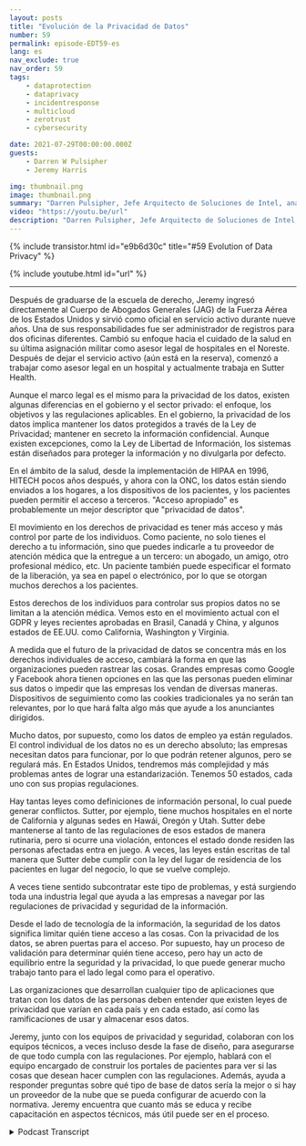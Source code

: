 ```yaml
---
layout: posts
title: "Evolución de la Privacidad de Datos"
number: 59
permalink: episode-EDT59-es
lang: es
nav_exclude: true
nav_order: 59
tags:
    - dataprotection
    - dataprivacy
    - incidentresponse
    - multicloud
    - zerotrust
    - cybersecurity

date: 2021-07-29T00:00:00.000Z
guests:
    - Darren W Pulsipher
    - Jeremy Harris

img: thumbnail.png
image: thumbnail.png
summary: "Darren Pulsipher, Jefe Arquitecto de Soluciones de Intel, analiza qué significa realmente la privacidad de los datos y su dirección futura junto a Jeremy Harris, Consejero General Adjunto de Privacidad/Seguridad de la Información, en Sutter Health."
video: "https://youtu.be/url"
description: "Darren Pulsipher, Jefe Arquitecto de Soluciones de Intel, analiza qué significa realmente la privacidad de los datos y su dirección futura junto a Jeremy Harris, Consejero General Adjunto de Privacidad/Seguridad de la Información, en Sutter Health."
---
```


<div>
{% include transistor.html id="e9b6d30c" title="#59 Evolution of Data Privacy" %}

{% include youtube.html id="url" %}
</div>

---

Después de graduarse de la escuela de derecho, Jeremy ingresó directamente al Cuerpo de Abogados Generales (JAG) de la Fuerza Aérea de los Estados Unidos y sirvió como oficial en servicio activo durante nueve años. Una de sus responsabilidades fue ser administrador de registros para dos oficinas diferentes. Cambió su enfoque hacia el cuidado de la salud en su última asignación militar como asesor legal de hospitales en el Noreste. Después de dejar el servicio activo (aún está en la reserva), comenzó a trabajar como asesor legal en un hospital y actualmente trabaja en Sutter Health.

Aunque el marco legal es el mismo para la privacidad de los datos, existen algunas diferencias en el gobierno y el sector privado: el enfoque, los objetivos y las regulaciones aplicables. En el gobierno, la privacidad de los datos implica mantener los datos protegidos a través de la Ley de Privacidad; mantener en secreto la información confidencial. Aunque existen excepciones, como la Ley de Libertad de Información, los sistemas están diseñados para proteger la información y no divulgarla por defecto.

En el ámbito de la salud, desde la implementación de HIPAA en 1996, HITECH pocos años después, y ahora con la ONC, los datos están siendo enviados a los hogares, a los dispositivos de los pacientes, y los pacientes pueden permitir el acceso a terceros. "Acceso apropiado" es probablemente un mejor descriptor que "privacidad de datos".

El movimiento en los derechos de privacidad es tener más acceso y más control por parte de los individuos. Como paciente, no solo tienes el derecho a tu información, sino que puedes indicarle a tu proveedor de atención médica que la entregue a un tercero: un abogado, un amigo, otro profesional médico, etc. Un paciente también puede especificar el formato de la liberación, ya sea en papel o electrónico, por lo que se otorgan muchos derechos a los pacientes.

Estos derechos de los individuos para controlar sus propios datos no se limitan a la atención médica. Vemos esto en el movimiento actual con el GDPR y leyes recientes aprobadas en Brasil, Canadá y China, y algunos estados de EE.UU. como California, Washington y Virginia.

A medida que el futuro de la privacidad de datos se concentra más en los derechos individuales de acceso, cambiará la forma en que las organizaciones pueden rastrear las cosas. Grandes empresas como Google y Facebook ahora tienen opciones en las que las personas pueden eliminar sus datos o impedir que las empresas los vendan de diversas maneras. Dispositivos de seguimiento como las cookies tradicionales ya no serán tan relevantes, por lo que hará falta algo más que ayude a los anunciantes dirigidos.

Mucho datos, por supuesto, como los datos de empleo ya están regulados. El control individual de los datos no es un derecho absoluto; las empresas necesitan datos para funcionar, por lo que podrán retener algunos, pero se regulará más. En Estados Unidos, tendremos más complejidad y más problemas antes de lograr una estandarización. Tenemos 50 estados, cada uno con sus propias regulaciones.

Hay tantas leyes como definiciones de información personal, lo cual puede generar conflictos. Sutter, por ejemplo, tiene muchos hospitales en el norte de California y algunas sedes en Hawái, Oregón y Utah. Sutter debe mantenerse al tanto de las regulaciones de esos estados de manera rutinaria, pero si ocurre una violación, entonces el estado donde residen las personas afectadas entra en juego. A veces, las leyes están escritas de tal manera que Sutter debe cumplir con la ley del lugar de residencia de los pacientes en lugar del negocio, lo que se vuelve complejo.

A veces tiene sentido subcontratar este tipo de problemas, y está surgiendo toda una industria legal que ayuda a las empresas a navegar por las regulaciones de privacidad y seguridad de la información.

Desde el lado de tecnología de la información, la seguridad de los datos significa limitar quién tiene acceso a las cosas. Con la privacidad de los datos, se abren puertas para el acceso. Por supuesto, hay un proceso de validación para determinar quién tiene acceso, pero hay un acto de equilibrio entre la seguridad y la privacidad, lo que puede generar mucho trabajo tanto para el lado legal como para el operativo.

Las organizaciones que desarrollan cualquier tipo de aplicaciones que tratan con los datos de las personas deben entender que existen leyes de privacidad que varían en cada país y en cada estado, así como las ramificaciones de usar y almacenar esos datos.

Jeremy, junto con los equipos de privacidad y seguridad, colaboran con los equipos técnicos, a veces incluso desde la fase de diseño, para asegurarse de que todo cumpla con las regulaciones. Por ejemplo, hablará con el equipo encargado de construir los portales de pacientes para ver si las cosas que desean hacer cumplen con las regulaciones. Además, ayuda a responder preguntas sobre qué tipo de base de datos sería la mejor o si hay un proveedor de la nube que se pueda configurar de acuerdo con la normativa. Jeremy encuentra que cuanto más se educa y recibe capacitación en aspectos técnicos, más útil puede ser en el proceso.



<details>
<summary> Podcast Transcript </summary>

<p></p>

</details>
